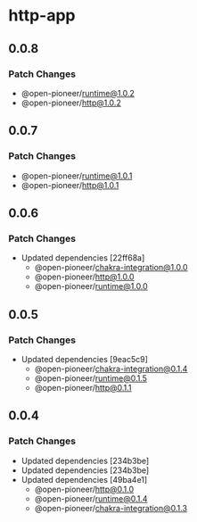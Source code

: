 # http-app

## 0.0.8

### Patch Changes

-   @open-pioneer/runtime@1.0.2
-   @open-pioneer/http@1.0.2

## 0.0.7

### Patch Changes

-   @open-pioneer/runtime@1.0.1
-   @open-pioneer/http@1.0.1

## 0.0.6

### Patch Changes

-   Updated dependencies [22ff68a]
    -   @open-pioneer/chakra-integration@1.0.0
    -   @open-pioneer/http@1.0.0
    -   @open-pioneer/runtime@1.0.0

## 0.0.5

### Patch Changes

-   Updated dependencies [9eac5c9]
    -   @open-pioneer/chakra-integration@0.1.4
    -   @open-pioneer/runtime@0.1.5
    -   @open-pioneer/http@0.1.1

## 0.0.4

### Patch Changes

-   Updated dependencies [234b3be]
-   Updated dependencies [234b3be]
-   Updated dependencies [49ba4e1]
    -   @open-pioneer/http@0.1.0
    -   @open-pioneer/runtime@0.1.4
    -   @open-pioneer/chakra-integration@0.1.3

